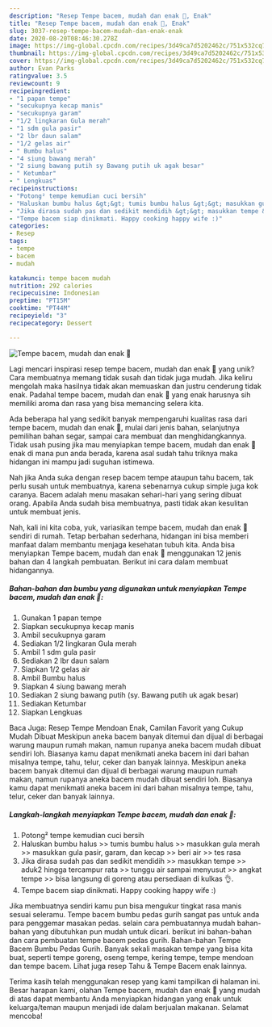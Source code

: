 ```yaml
---
description: "Resep Tempe bacem, mudah dan enak 👏, Enak"
title: "Resep Tempe bacem, mudah dan enak 👏, Enak"
slug: 3037-resep-tempe-bacem-mudah-dan-enak-enak
date: 2020-08-20T08:46:30.278Z
image: https://img-global.cpcdn.com/recipes/3d49ca7d5202462c/751x532cq70/tempe-bacem-mudah-dan-enak-👏-foto-resep-utama.jpg
thumbnail: https://img-global.cpcdn.com/recipes/3d49ca7d5202462c/751x532cq70/tempe-bacem-mudah-dan-enak-👏-foto-resep-utama.jpg
cover: https://img-global.cpcdn.com/recipes/3d49ca7d5202462c/751x532cq70/tempe-bacem-mudah-dan-enak-👏-foto-resep-utama.jpg
author: Evan Parks
ratingvalue: 3.5
reviewcount: 9
recipeingredient:
- "1 papan tempe"
- "secukupnya kecap manis"
- "secukupnya garam"
- "1/2 lingkaran Gula merah"
- "1 sdm gula pasir"
- "2 lbr daun salam"
- "1/2 gelas air"
- " Bumbu halus"
- "4 siung bawang merah"
- "2 siung bawang putih sy Bawang putih uk agak besar"
- " Ketumbar"
- " Lengkuas"
recipeinstructions:
- "Potong² tempe kemudian cuci bersih"
- "Haluskan bumbu halus &gt;&gt; tumis bumbu halus &gt;&gt; masukkan gula merah &gt;&gt; masukkan gula pasir, garam, dan kecap &gt;&gt; beri air &gt;&gt; tes rasa"
- "Jika dirasa sudah pas dan sedikit mendidih &gt;&gt; masukkan tempe &gt;&gt; aduk2 hingga tercampur rata &gt;&gt; tunggu air sampai menyusut &gt;&gt; angkat tempe &gt;&gt; bisa langsung di goreng atau persediaan di kulkas 👌."
- "Tempe bacem siap dinikmati. Happy cooking happy wife :)"
categories:
- Resep
tags:
- tempe
- bacem
- mudah

katakunci: tempe bacem mudah 
nutrition: 292 calories
recipecuisine: Indonesian
preptime: "PT15M"
cooktime: "PT44M"
recipeyield: "3"
recipecategory: Dessert

---
```



![Tempe bacem, mudah dan enak 👏](https://img-global.cpcdn.com/recipes/3d49ca7d5202462c/751x532cq70/tempe-bacem-mudah-dan-enak-👏-foto-resep-utama.jpg)

Lagi mencari inspirasi resep tempe bacem, mudah dan enak 👏 yang unik? Cara membuatnya memang tidak susah dan tidak juga mudah. Jika keliru mengolah maka hasilnya tidak akan memuaskan dan justru cenderung tidak enak. Padahal tempe bacem, mudah dan enak 👏 yang enak harusnya sih memiliki aroma dan rasa yang bisa memancing selera kita.

Ada beberapa hal yang sedikit banyak mempengaruhi kualitas rasa dari tempe bacem, mudah dan enak 👏, mulai dari jenis bahan, selanjutnya pemilihan bahan segar, sampai cara membuat dan menghidangkannya. Tidak usah pusing jika mau menyiapkan tempe bacem, mudah dan enak 👏 enak di mana pun anda berada, karena asal sudah tahu triknya maka hidangan ini mampu jadi suguhan istimewa.

Nah jika Anda suka dengan resep bacem tempe ataupun tahu bacem, tak perlu susah untuk membuatnya, karena sebenarnya cukup simple juga kok caranya. Bacem adalah menu masakan sehari-hari yang sering dibuat orang. Apabila Anda sudah bisa membuatnya, pasti tidak akan kesulitan untuk membuat jenis.


Nah, kali ini kita coba, yuk, variasikan tempe bacem, mudah dan enak 👏 sendiri di rumah. Tetap berbahan sederhana, hidangan ini bisa memberi manfaat dalam membantu menjaga kesehatan tubuh kita. Anda bisa menyiapkan Tempe bacem, mudah dan enak 👏 menggunakan 12 jenis bahan dan 4 langkah pembuatan. Berikut ini cara dalam membuat hidangannya.

<!--inarticleads1-->

##### Bahan-bahan dan bumbu yang digunakan untuk menyiapkan Tempe bacem, mudah dan enak 👏:

1. Gunakan 1 papan tempe
1. Siapkan secukupnya kecap manis
1. Ambil secukupnya garam
1. Sediakan 1/2 lingkaran Gula merah
1. Ambil 1 sdm gula pasir
1. Sediakan 2 lbr daun salam
1. Siapkan 1/2 gelas air
1. Ambil  Bumbu halus
1. Siapkan 4 siung bawang merah
1. Sediakan 2 siung bawang putih (sy. Bawang putih uk agak besar)
1. Sediakan  Ketumbar
1. Siapkan  Lengkuas


Baca Juga: Resep Tempe Mendoan Enak, Camilan Favorit yang Cukup Mudah Dibuat Meskipun aneka bacem banyak ditemui dan dijual di berbagai warung maupun rumah makan, namun rupanya aneka bacem mudah dibuat sendiri loh. Biasanya kamu dapat menikmati aneka bacem ini dari bahan misalnya tempe, tahu, telur, ceker dan banyak lainnya. Meskipun aneka bacem banyak ditemui dan dijual di berbagai warung maupun rumah makan, namun rupanya aneka bacem mudah dibuat sendiri loh. Biasanya kamu dapat menikmati aneka bacem ini dari bahan misalnya tempe, tahu, telur, ceker dan banyak lainnya. 

<!--inarticleads2-->

##### Langkah-langkah menyiapkan Tempe bacem, mudah dan enak 👏:

1. Potong² tempe kemudian cuci bersih
1. Haluskan bumbu halus &gt;&gt; tumis bumbu halus &gt;&gt; masukkan gula merah &gt;&gt; masukkan gula pasir, garam, dan kecap &gt;&gt; beri air &gt;&gt; tes rasa
1. Jika dirasa sudah pas dan sedikit mendidih &gt;&gt; masukkan tempe &gt;&gt; aduk2 hingga tercampur rata &gt;&gt; tunggu air sampai menyusut &gt;&gt; angkat tempe &gt;&gt; bisa langsung di goreng atau persediaan di kulkas 👌.
1. Tempe bacem siap dinikmati. Happy cooking happy wife :)


Jika membuatnya sendiri kamu pun bisa mengukur tingkat rasa manis sesuai seleramu. Tempe bacem bumbu pedas gurih sangat pas untuk anda para penggemar masakan pedas. selain cara pembuatannya mudah bahan-bahan yang dibutuhkan pun mudah untuk dicari. berikut ini bahan-bahan dan cara pembuatan tempe bacem pedas gurih. Bahan-bahan Tempe Bacem Bumbu Pedas Gurih. Banyak sekali masakan tempe yang bisa kita buat, seperti tempe goreng, oseng tempe, kering tempe, tempe mendoan dan tempe bacem. Lihat juga resep Tahu &amp; Tempe Bacem enak lainnya. 

Terima kasih telah menggunakan resep yang kami tampilkan di halaman ini. Besar harapan kami, olahan Tempe bacem, mudah dan enak 👏 yang mudah di atas dapat membantu Anda menyiapkan hidangan yang enak untuk keluarga/teman maupun menjadi ide dalam berjualan makanan. Selamat mencoba!
